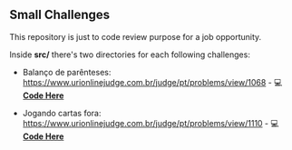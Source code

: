 ## Small Challenges

This repository is just to code review purpose for a job opportunity.

Inside **src/** there's two directories for each following challenges:

- Balanço de parênteses: https://www.urionlinejudge.com.br/judge/pt/problems/view/1068 - :computer: **[ Code Here](https://github.com/BertBR/movicare-challenge/blob/master/src/bracketsBalance/index.js)**

- Jogando cartas fora: https://www.urionlinejudge.com.br/judge/pt/problems/view/1110 - :computer: **[ Code Here](https://github.com/BertBR/movicare-challenge/blob/master/src/throwCards/index.js)**